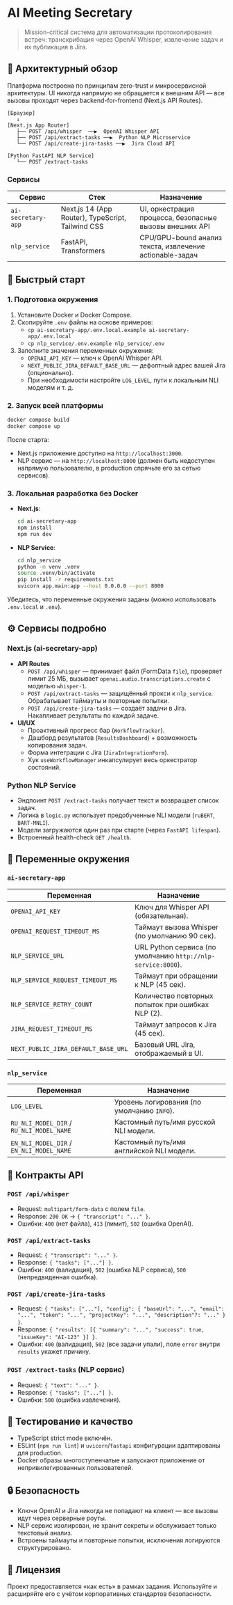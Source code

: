 # AI Meeting Secretary

> Mission-critical система для автоматизации протоколирования встреч: транскрибация через OpenAI Whisper, извлечение задач и их публикация в Jira.

## 🧭 Архитектурный обзор

Платформа построена по принципам zero-trust и микросервисной архитектуры. UI никогда напрямую не обращается к внешним API — все вызовы проходят через backend-for-frontend (Next.js API Routes).

```
[Браузер]
   ↓
[Next.js App Router]
   ├── POST /api/whisper  ──▶  OpenAI Whisper API
   ├── POST /api/extract-tasks ──▶  Python NLP Microservice
   └── POST /api/create-jira-tasks ──▶  Jira Cloud API

[Python FastAPI NLP Service]
   └── POST /extract-tasks
```

### Сервисы

| Сервис | Стек | Назначение |
| ------ | ---- | ---------- |
| `ai-secretary-app` | Next.js 14 (App Router), TypeScript, Tailwind CSS | UI, оркестрация процесса, безопасные вызовы внешних API |
| `nlp_service` | FastAPI, Transformers | CPU/GPU-bound анализ текста, извлечение actionable-задач |

## 🚀 Быстрый старт

### 1. Подготовка окружения

1. Установите Docker и Docker Compose.
2. Скопируйте `.env` файлы на основе примеров:
   - `cp ai-secretary-app/.env.local.example ai-secretary-app/.env.local`
   - `cp nlp_service/.env.example nlp_service/.env`
3. Заполните значения переменных окружения:
   - `OPENAI_API_KEY` — ключ к OpenAI Whisper API.
   - `NEXT_PUBLIC_JIRA_DEFAULT_BASE_URL` — дефолтный адрес вашей Jira (опционально).
   - При необходимости настройте `LOG_LEVEL`, пути к локальным NLI моделям и т. д.

### 2. Запуск всей платформы

```bash
docker compose build
docker compose up
```

После старта:
- Next.js приложение доступно на `http://localhost:3000`.
- NLP сервис — на `http://localhost:8000` (должен быть недоступен напрямую пользователю, в production спрячьте его за сетью сервисов).

### 3. Локальная разработка без Docker

- **Next.js**:
  ```bash
  cd ai-secretary-app
  npm install
  npm run dev
  ```
- **NLP Service**:
  ```bash
  cd nlp_service
  python -m venv .venv
  source .venv/bin/activate
  pip install -r requirements.txt
  uvicorn app.main:app --host 0.0.0.0 --port 8000
  ```

Убедитесь, что переменные окружения заданы (можно использовать `.env.local` и `.env`).

## ⚙️ Сервисы подробно

### Next.js (ai-secretary-app)

- **API Routes**
  - `POST /api/whisper` — принимает файл (FormData `file`), проверяет лимит 25 МБ, вызывает `openai.audio.transcriptions.create` с моделью `whisper-1`.
  - `POST /api/extract-tasks` — защищённый прокси к `nlp_service`. Обрабатывает таймауты и повторные попытки.
  - `POST /api/create-jira-tasks` — создаёт задачи в Jira. Накапливает результаты по каждой задаче.
- **UI/UX**
  - Проактивный прогресс бар (`WorkflowTracker`).
  - Дашборд результатов (`ResultsDashboard`) + возможность копирования задач.
  - Форма интеграции с Jira (`JiraIntegrationForm`).
  - Хук `useWorkflowManager` инкапсулирует весь оркестратор состояний.

### Python NLP Service

- Эндпоинт `POST /extract-tasks` получает текст и возвращает список задач.
- Логика в `logic.py` использует предобученные NLI модели (`ruBERT`, `BART-MNLI`).
- Модели загружаются один раз при старте (через `FastAPI lifespan`).
- Встроенный health-check `GET /health`.

## 🔐 Переменные окружения

### `ai-secretary-app`

| Переменная | Назначение |
| ---------- | ---------- |
| `OPENAI_API_KEY` | Ключ для Whisper API (обязательная). |
| `OPENAI_REQUEST_TIMEOUT_MS` | Таймаут вызова Whisper (по умолчанию 90 сек). |
| `NLP_SERVICE_URL` | URL Python сервиса (по умолчанию `http://nlp-service:8000`). |
| `NLP_SERVICE_REQUEST_TIMEOUT_MS` | Таймаут при обращении к NLP (45 сек). |
| `NLP_SERVICE_RETRY_COUNT` | Количество повторных попыток при ошибках NLP (2). |
| `JIRA_REQUEST_TIMEOUT_MS` | Таймаут запросов к Jira (45 сек). |
| `NEXT_PUBLIC_JIRA_DEFAULT_BASE_URL` | Базовый URL Jira, отображаемый в UI. |

### `nlp_service`

| Переменная | Назначение |
| ---------- | ---------- |
| `LOG_LEVEL` | Уровень логирования (по умолчанию `INFO`). |
| `RU_NLI_MODEL_DIR` / `RU_NLI_MODEL_NAME` | Кастомный путь/имя русской NLI модели. |
| `EN_NLI_MODEL_DIR` / `EN_NLI_MODEL_NAME` | Кастомный путь/имя английской NLI модели. |

## 📡 Контракты API

### `POST /api/whisper`
- Request: `multipart/form-data` с полем `file`.
- Response: `200 OK` → `{ "transcript": "..." }`.
- Ошибки: `400` (нет файла), `413` (лимит), `502` (ошибка OpenAI).

### `POST /api/extract-tasks`
- Request: `{ "transcript": "..." }`.
- Response: `{ "tasks": ["..."] }`.
- Ошибки: `400` (валидация), `502` (ошибка NLP сервиса), `500` (непредвиденная ошибка).

### `POST /api/create-jira-tasks`
- Request: `{ "tasks": ["..."], "config": { "baseUrl": "...", "email": "...", "token": "...", "projectKey": "...", "description"?: "..." } }`.
- Response: `{ "results": [{ "summary": "...", "success": true, "issueKey": "AI-123" }] }`.
- Ошибки: `400` (валидация), `502` (все задачи упали), поле `error` внутри `results` укажет причину.

### `POST /extract-tasks` (NLP сервис)
- Request: `{ "text": "..." }`.
- Response: `{ "tasks": ["..."] }`.
- Ошибки: `500` (ошибка извлечения).

## 🧪 Тестирование и качество

- TypeScript strict mode включён.
- ESLint (`npm run lint`) и `uvicorn`/`fastapi` конфигурации адаптированы для production.
- Docker образы многоступенчатые и запускают приложение от непривилегированных пользователей.

## 🔒 Безопасность

- Ключи OpenAI и Jira никогда не попадают на клиент — все вызовы идут через серверные роуты.
- NLP сервис изолирован, не хранит секреты и обслуживает только текстовый анализ.
- Встроены таймауты и повторные попытки, исключения логируются структурировано.

## 📄 Лицензия

Проект предоставляется «как есть» в рамках задания. Используйте и расширяйте его с учётом корпоративных стандартов безопасности.
